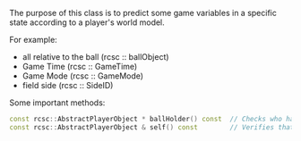 The purpose of this class is to predict some game variables in a specific state according to a player's world model.

For example:
- all relative to the ball (rcsc :: ballObject)
- Game Time (rcsc :: GameTime)
- Game Mode (rcsc :: GameMode)
- field side (rcsc :: SideID)

Some important methods:

```cpp
const rcsc::AbstractPlayerObject * ballHolder() const  // Checks who has the ball, opponent or teammate, and returns the player's reference
const rcsc::AbstractPlayerObject & self() const        // Verifies that the player to be interacted is not the same one with the ball
```

